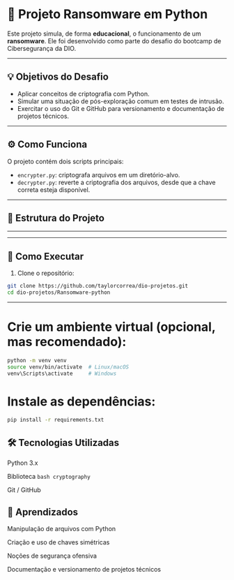 # 🔐 Projeto Ransomware em Python

Este projeto simula, de forma **educacional**, o funcionamento de um **ransomware**. Ele foi desenvolvido como parte do desafio do bootcamp de Cibersegurança da DIO.

---

## 💡 Objetivos do Desafio

- Aplicar conceitos de criptografia com Python.
- Simular uma situação de pós-exploração comum em testes de intrusão.
- Exercitar o uso do Git e GitHub para versionamento e documentação de projetos técnicos.

---

## ⚙️ Como Funciona

O projeto contém dois scripts principais:

- `encrypter.py`: criptografa arquivos em um diretório-alvo.
- `decrypter.py`: reverte a criptografia dos arquivos, desde que a chave correta esteja disponível.

---

## 📁 Estrutura do Projeto

---


---

## 🚀 Como Executar

1. Clone o repositório:

```bash
git clone https://github.com/taylorcorrea/dio-projetos.git
cd dio-projetos/Ransomware-python
```
---

# Crie um ambiente virtual (opcional, mas recomendado):

```bash
python -m venv venv
source venv/bin/activate  # Linux/macOS
venv\Scripts\activate     # Windows
```

# Instale as dependências:

```bash
pip install -r requirements.txt
```

## 🛠 Tecnologias Utilizadas
Python 3.x

Biblioteca ````bash cryptography ````

Git / GitHub

## 🧠 Aprendizados
Manipulação de arquivos com Python

Criação e uso de chaves simétricas

Noções de segurança ofensiva

Documentação e versionamento de projetos técnicos

